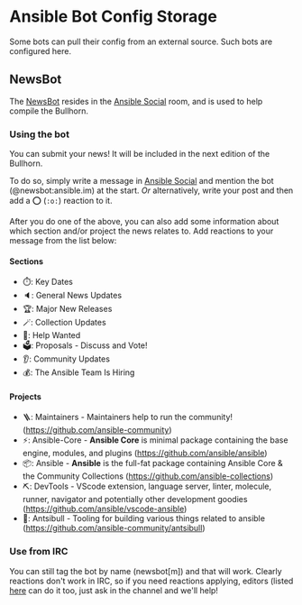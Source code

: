 # Ansible Bot Config Storage

Some bots can pull their config from an external source. Such bots are configured here.

## NewsBot

The [NewsBot](https://github.com/haecker-felix/hebbot/) resides in the [Ansible Social](https://matrix.to/#/#social:ansible.com) room, and is used to help compile the Bullhorn.

### Using the bot

You can submit your news! It will be included in the next edition of the Bullhorn.

To do so, simply write a message in [Ansible Social](https://matrix.to/#/#social:ansible.com) and mention the bot (@newsbot:ansible.im) at the
start. *Or* alternatively, write your post and then add a :o: (`:o:`) reaction to it.

After you do one of the above, you can also add some information about which section and/or project the news relates to. Add reactions to your message from the list below:

#### Sections

- ⏱️: Key Dates
- 🔈️: General News Updates
- 🏆️: Major New Releases
- 🪄: Collection Updates
- 🙏: Help Wanted
- 🗳️: Proposals - Discuss and Vote!
- 👂️: Community Updates
- 💰️: The Ansible Team Is Hiring

#### Projects

- 🪜: Maintainers - Maintainers help to run the community! (https://github.com/ansible-community)
- ⚡️: Ansible-Core - **Ansible Core** is minimal package containing the base engine, modules, and plugins (https://github.com/ansible/ansible)
- 📦️: Ansible - **Ansible** is the full-fat package containing Ansible Core & the Community Collections (https://github.com/ansible-collections)
- ⛏️: DevTools - VScode extension, language server, linter, molecule, runner, navigator and potentially other development goodies (https://github.com/ansible/vscode-ansible)
- 🐂: Antsibull - Tooling for building various things related to ansible (https://github.com/ansible-community/antsibull)

### Use from IRC

You can still tag the bot by name (newsbot[m]) and that will work. Clearly reactions don't work in IRC, so if you need reactions applying, editors
(listed [here](https://github.com/ansible-community/ansible.im/blob/main/bots/newsbot-config.toml#L10) can do it too, just ask in the channel
and we'll help!

